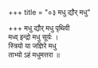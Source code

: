 +++
title = "०३ मधु द्यौर् मधु"

+++
मधु द्यौर् मधु पृथिवी  
मध्व् इन्द्रो मधु सूर्यः ।  
स्त्रियो या जज्ञिरे मधु  
ताभ्यो ऽहं मधुमत्तरा ॥